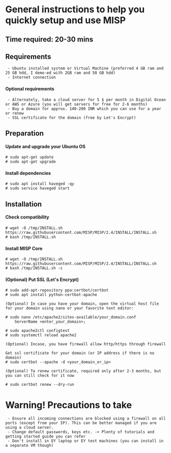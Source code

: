 # General instructions to help you quickly setup and use MISP

## Time required: 20-30 mins

## Requirements
```
 - Ubuntu installed system or Virtual Machine (preferred 4 GB ram and 25 GB hdd, I demo-ed with 2GB ram and 50 GB hdd)
 - Internet connection
```
#### Optional requirements
```
 - Alternately, take a cloud server for 5 $ per month in Digital Ocean or AWS or Azure (you will get servers for free for 2-6 months)
 - Buy a domain for approx. 140-200 INR which you can use for a year or renew
 - SSL certificate for the domain (free by Let's Encrypt)
```
 
## Preparation 

#### Update and upgrade your Ubuntu OS
```
# sudo apt-get update
# sudo apt-get upgrade
```
#### Install dependencies
```
# sudo apt install haveged -qy
# sudo service haveged start
```

## Installation

#### Check compatibility
```
# wget -O /tmp/INSTALL.sh https://raw.githubusercontent.com/MISP/MISP/2.4/INSTALL/INSTALL.sh
# bash /tmp/INSTALL.sh
```

#### Install MISP Core
```
# wget -O /tmp/INSTALL.sh https://raw.githubusercontent.com/MISP/MISP/2.4/INSTALL/INSTALL.sh
# bash /tmp/INSTALL.sh -c
```

#### (Optional) Put SSL (Let's Encrypt)
```
# sudo add-apt-repository ppa:certbot/certbot
# sudo apt install python-certbot-apache
 
(Optional) In case you have your domain, open the virtual host file for your domain using nano or your favorite text editor:

# sudo nano /etc/apache2/sites-available/your_domain.conf
    ServerName <enter_your_domain>;

# sudo apache2ctl configtest
# sudo systemctl reload apache2

(Optional) Incase, you have firewall allow http/https through firewall

Get ssl certificate for your domain (or IP address if there is no domain)
# sudo certbot --apache -d <your_domain_or_ip>

(Optional) To renew certificate, required only after 2-3 months, but you can still check for it now

# sudo certbot renew --dry-run
```

# Warning! Precautions to take
```
 - Ensure all incoming connections are blocked using a firewall on all ports (except from your IP). This can be better managed if you are using a cloud server.
 - Change default passwords, keys etc. -> Plenty of tutorials and getting started guide you can refer
 - Don't install in EY laptop or EY test machines (you can install in a separate VM though)
```